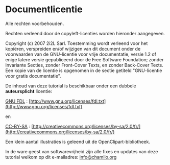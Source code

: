 # Documentlicentie

Alle rechten voorbehouden.

Rechten verleend door de copyleft-licenties worden hieronder aangegeven.

Copyright \(c\) 2007 2i2L Sarl. Toestemming wordt verleend voor het kopiëren, verspreiden en/of wijzigen van dit document onder de voorwaarden van de GNU-licentie voor vrije documentatie, versie 1.2 of enige latere versie gepubliceerd door de Free Software Foundation; zonder Invariante Secties, zonder Front-Cover Texts, en zonder Back-Cover Texts. Een kopie van de licentie is opgenomen in de sectie getiteld "GNU-licentie voor gratis documentatie".

De inhoud van deze tutorial is beschikbaar onder een dubbele **auteursplicht** licentie:

[GNU FDL](http://www.gnu.org/licenses/fdl.txt) : [http://www.gnu.org/licenses/fdl.txt](http://www.gnu.org/licenses/fdl.txt)

en

[CC-BY-SA](http://creativecommons.org/licenses/by-sa/2.0/fr/) : [http://creativecommons.org/licenses/by-sa/2.0/fr/](http://creativecommons.org/licenses/by-sa/2.0/fr/)

Een klein aantal illustraties is geleend uit de OpenClipart-bibliotheek.

In de ware geest van softwarevrijheid zijn alle fixes en updates van deze tutorial welkom op dit e-mailadres: info@chamilo.org

